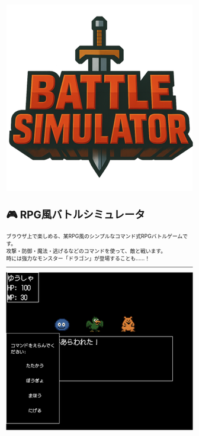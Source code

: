 ![サンプル画像](./title.PNG)

# 🎮 RPG風バトルシミュレータ

ブラウザ上で楽しめる、某RPG風のシンプルなコマンド式RPGバトルゲームです。  
攻撃・防御・魔法・逃げるなどのコマンドを使って、敵と戦います。  
時には強力なモンスター「ドラゴン」が登場することも……！

---



![スクリーンショット例](./ss.png)




